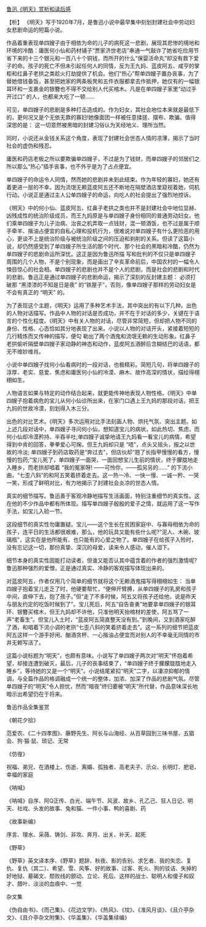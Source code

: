[鲁迅《明天》赏析和读后感](https://www.vrrw.net/wx/9224.html)

【析】 《明天》写于1920年7月，是鲁迅小说中最早集中刻划封建社会中劳动妇女悲剧命运的短篇小说。

作品着重表现单四嫂子由于相依为命的儿子的病死这一悲剧，展现其悲惨的境地和环境的冷酷：庸医何小仙和药材铺子“贾家济世老店”串通一气敲诈了她省吃俭用节省下来的十三个银元和一百八十个铜钱，而所开的什么“保婴活命丸”却没有救下爱子的命。孩子的死亡不但未引起任何人的同情，反为王九妈、蓝皮阿五、咸亨的掌柜和红鼻子老拱之类趁火打劫提供了机会。他们“热心”帮单四嫂子置办丧事，为了替她借钱备饭，甚至把她家的两条板凳和五件衣服都拿去作抵押，她仅有的一幅银耳环和一支裹金的银簪也不得不交给别人代买棺木。凡是在单四嫂子家里“动过手开过口” 的人，也都来大吃了一顿……

可见，单四嫂子的悲剧是多种打击造成的。作为妇女，其社会地位本来就是最低下的，更何况又是个无依无靠的寡妇!她像面团一样被任意揉搓、摆布、欺骗。值得深思的是： 这一切意然被黑暗的封建习俗认为天经地义、理所当然。

同时，小说还从金钱关系这个角度，表现了封建社会世态人情的凉薄，揭示了当时社会的虚伪和残忍。



庸医和药店老板之所以要欺骗单四嫂子，不过是为了钱财，而单四嫂子的邻居们之所以那么“热心”插手丧事，也不外乎是为了占点便宜。

单四嫂子的命运令人同情，然而她的悲剧并未到此结束。作为年轻的寡妇，她还有着更进一层的不幸。因为流氓无赖蓝皮阿五还不断地在隔壁酒店里窥视着她，伺机行动。小说正是通过主人公单四嫂子的命运，向吃人的社会提出了强烈地控诉。

《明天》中的何小仙、蓝皮阿五、红鼻子老拱之类也并不是封建社会中地位显赫、凶残成性的统治阶级成员，而王九妈原是与单四嫂子身份相同的普通劳动妇女。他们乘单四嫂子为儿子治病、治丧之机弄取一点钱财，混一顿酒饭，也不过是属于顺手牵羊、揩油占便宜的自私心理和投机行为，很难说对单四嫂子有什么更险恶的用心，更谈不上是统治阶级与被统治阶级之间的压迫和剥削的关系。但读了这篇小说，却仍然感受到了单四嫂子所生活的那个时代、那个社会的黑暗和冷酷，仍然为单四嫂子的悲剧命运所深忧。这正是因为鲁迅所描 写和批判的不仅只是单四嫂子周围的几个人物，不是个别现象，而是画出了辛亥革命前后，中国农村的一幅令人悚目惊心的社会相。单四嫂子的悲剧也并不是个人的悲剧，而是社会的悲剧和时代的悲剧。鲁迅正是通过单四嫂子的悲剧命运，揭示了深刻的反封建主题： 必须打破那 “黑漆漆的不知是日是夜” 的“铁屋子”，否则，像单四嫂子那样的劳动妇女是不会有真正的 “明天” 的。

为了表现这个主题，《明天》运用了多种艺术手法，其中突出的有以下几种。出色的人物对话描写。作品中人物的对话是否成功，并不在于对话的多少，关键在于语言的个性化程度。《明天》中有关人物的对话，尽管非常简短，但却把人物不同的身份、性格、心态恰如其分地表现了出来。小说以人物的对话开头，紧接着短短的几行精炼而又传神的描写，便勾 勒出了两个酒鬼和流氓无赖的生动形象。红鼻子老拱偷听隔壁单四嫂子家动静的神态和动作，蓝皮阿五酒醉后含糊结巴的话语，都无不维妙维肖。

小说中单四嫂子找何小仙看病时的一段对话，也极精彩。简短几句，将单四嫂子的淳厚、老实、慈爱、焦虑和庸医何小仙的冷漠、麻木、故作高深的情状，描绘得栩栩如生。

人物语言如果与特定的动作结合起来，就更能传神地表现人物性格。《明天》中单四嫂子抱着病危的宝儿从何小仙诊所出来，在家门口遇上王九妈的那段对话，把王九妈的世故冷漠，刻划得入木三分。

出色的对比艺术。《明天》多次运用对比手法刻画人物、烘托气氛、突出主题。如上述几段对话中，单四嫂子寻问何小仙，想知道宝儿的病状，如此热切、焦虑，而何小仙却冷漠矜持、半吞半吐;单四嫂子诚挚地请王九妈看一看宝儿的病情，希望得到中肯的回答，拳拳爱心可掬，但王九妈却只是 “唔”，点头又摇头，报之以世故的冷淡; 单四嫂子到药店取药是“奔过去”，但店伙却“翘了长指甲慢慢的看方，慢慢的包药;”宝儿死了，单四嫂子一面哭，一面回想宝儿生前的情状，终于朦胧地走 入睡乡，而老拱却唱着 “我的冤家呀! ——可怜你，——孤另另的……” 的下流小曲，“七歪八斜”的和阿五笑着挤着走去。这一热一冷、一快一慢、一诚一矜、一哭一笑，形成了鲜明对比，有力地揭示了封建社会炎凉的世态人情。

真实的细节描写。鲁迅善于客观冷静地描写生活画面，特别注重细节的真实性。这在他的不少作品中都有所体现。描写单四嫂子殷殷的爱子之情，就运用了这一写作手法，如宝儿入硷一节。

这段细节的真实性勿庸置疑。宝儿——这个生长在贫困家庭中、与寡母相依为命的孩子，连平日的生活都很艰难，那么，他的玩具又能有些什么呢?“泥人、木碗、玻璃瓶”，这实在是他所能有、也只能有的心爱之物了。单四嫂子在给孩子入殓时，没有忘记这一切，那份真挚、深沉的母爱，读来令人感动，催人泪下。

细节本身的真实性固能打动读者，但谁又能否认其中蕴含着的作者的强烈激情呢? 鲁迅那种强烈的爱憎，正是通过真实、冷静的客观描写体现出来的。

对蓝皮阿五，作者仅用几个简单的细节就将这个无赖酒鬼描写得栩栩如生： 当单四嫂子抱着宝儿走乏了时，他硬要帮忙，“便伸开臂膊，从单四嫂子的乳房和孩子中间，直伸下去，抱了孩子。”但“走了不多时候，阿五又将孩子还给他，说是昨天与朋友约定的吃饭时候到了”。宝儿死后，阿五“自告奋勇”地要拿单四嫂子的银耳环、银簪买棺木，但王九妈却不许他，只准他明天抬棺材的差使，阿五骂了一声“老畜生”。但宝儿入土时，“蓝皮阿五简直整天没有到。”到晚间，又到酒家吃醉了酒，和唱着下流小调的老拱“七歪八斜的笑着挤着走去”。这一系列的细节把蓝皮阿五这样一个游手好闲、酗酒贪杯、一心揩油占便宜而对别人的不幸毫无同情的市井无赖写活了。

这篇小说标题为“明天”，也颇有意味。小说写了单四嫂子两次对“明天”怀抱着希望，却接连遭到破灭，最后，儿子的丧事结束了，“单四嫂子终于朦朦胧胧地走入睡乡”，等待她的又是一个“明天”。小说结尾紧扣“明天”二字，以凄凉抑郁的情调，与全篇作品的格调融成一个统一的整体，加浓、加深了作品的悲剧气氛。尽管单四嫂子的“明天”令人担忧，然而“暗夜”终归要被“明天”所代替，作品意味深长地暗示出希望仍在于将来。

鲁迅作品全集鉴赏

《朝花夕拾》

范爱农、《二十四孝图》、藤野先生、阿长与山海经、从百草园到三味书屋、五猖会、狗·猫·鼠、琐记、无常

《仿徨》

祝福、弟兄、在酒楼上、伤逝、离婚、孤独者、高老夫子、示众、长明灯、肥皂、幸福的家庭

《呐喊》

《呐喊》自序、阿Q正传、白光、端午节、风波、故乡、孔乙己、狂人日记、明天、社戏、头发的故事、兔和猫、一件小事、鸭的喜剧、药

《故事新编》

序言、理水、采薇、铸剑、非攻、奔月、出关、补天、起死

《野草》

《野草》英文译本序、《野草》题辞、秋夜、影的告别、求乞者、我的失恋、复仇、复仇〔其二〕、希望、雪、风筝、好的故事、过客、死火、狗的驳诘、失掉的好地狱、墓碣文、颓败线的颤动、立论、死后、这样的战士、聪明人和傻子和奴才、腊叶、淡淡的血痕中、一觉

杂文集

《伪自由书》、《而己集》、《花边文学》、《热风》、《坟》、《准风月谈》、《且介亭杂文》、《且介亭杂文附集》、《华盖集》、《华盖集续编》

